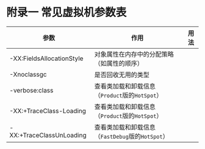 # 附录一 常见虚拟机参数表
| 参数 | 作用 | 用法 |
| --- | --- | --- |
|-XX:FieldsAllocationStyle| 对象属性在内存中的分配策略（如属性的顺序） |  |
|-Xnoclassgc|是否回收无用的类型|  |
|-verbose:class|查看类加载和卸载信息（`Product`版的`HotSpot`）||
|-XX:+TraceClass-Loading|查看类加载和卸载信息（`Product`版的`HotSpot`）||
|-XX:+TraceClassUnLoading|查看类加载和卸载信息（`FastDebug`版的`HotSpot`）||